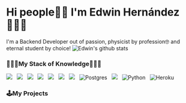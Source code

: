 # Hi people🤖👋 I'm Edwin Hernández👨🏻‍💻
I'm a Backend Developer out of passion, physicist by profession🤓 and eternal student by choice!
![Edwin's github stats](https://github-readme-stats.vercel.app/api?username=Lidenbrock-ed)
### 🧙🏻‍♂️My Stack of Knowledge🧙🏻‍♂️
<img src="https://img.shields.io/badge/javascript%20-%23F7DF1E.svg?&style=for-the-badge&logo=javascript&logoColor=white" />&nbsp;&nbsp;
<img src="https://img.shields.io/badge/node.js%20-%23339933.svg?&style=for-the-badge&logo=node.js&logoColor=white" />&nbsp;&nbsp;
<img src="https://img.shields.io/badge/express%20-%23339933.svg?&style=for-the-badge&logo=express&logoColor=white" />&nbsp;&nbsp;
<img src="https://img.shields.io/badge/html5%20-%23e34f26.svg?&style=for-the-badge&logo=html5&logoColor=white" />&nbsp;&nbsp;
<img src="https://img.shields.io/badge/css3%20-%231572B6.svg?&style=for-the-badge&logo=css3&logoColor=white" />&nbsp;&nbsp;
<img src="https://img.shields.io/badge/git%20-%23F05133.svg?&style=for-the-badge&logo=git&logoColor=white" />&nbsp;&nbsp;
<img src="https://img.shields.io/badge/mysql%20-%23016B93.svg?&style=for-the-badge&logo=mysql&logoColor=white" />&nbsp;&nbsp;
<img alt="Postgres" src ="https://img.shields.io/badge/postgres-%23316192.svg?&style=for-the-badge&logo=postgresql&logoColor=white"/>&nbsp;&nbsp;
<img src="https://img.shields.io/badge/mongodb%20-%2358aa50.svg?&style=for-the-badge&logo=mongodb&logoColor=white" />&nbsp;&nbsp;
<img alt="Python" src="https://img.shields.io/badge/python%20-%2314354C.svg?&style=for-the-badge&logo=python&logoColor=white"/>&nbsp;&nbsp;
<img alt="Heroku" src="https://img.shields.io/badge/heroku%20-%23430098.svg?&style=for-the-badge&logo=heroku&logoColor=white"/>&nbsp;&nbsp;

### 🕹️My Projects
<!--
**Lidenbrock-ed/Lidenbrock-ed** is a ✨ _special_ ✨ repository because its `README.md` (this file) appears on your GitHub profile.

Here are some ideas to get you started:

- 🔭 I’m currently working on ...
- 🌱 I’m currently learning ...
- 👯 I’m looking to collaborate on ...
- 🤔 I’m looking for help with ...
- 💬 Ask me about ...
- 📫 How to reach me: ...
- 😄 Pronouns: ...
- ⚡ Fun fact: ...
-->

